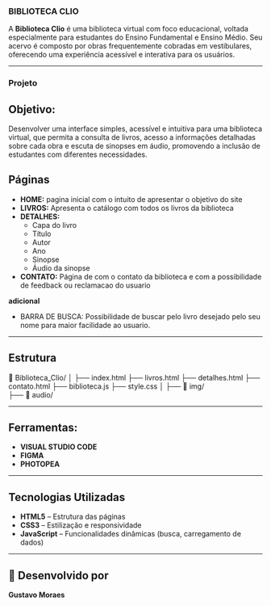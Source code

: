 ### BIBLIOTECA CLIO
A **Biblioteca Clio** é uma biblioteca virtual com foco educacional, voltada especialmente para estudantes do Ensino Fundamental e Ensino Médio. Seu acervo é composto por obras frequentemente cobradas em vestibulares, oferecendo uma experiência acessível e interativa para os usuários.

---

### Projeto

## Objetivo:
Desenvolver uma interface simples, acessível e intuitiva para uma biblioteca virtual, que permita a consulta de livros, acesso a informações detalhadas sobre cada obra e escuta de sinopses em áudio, promovendo a inclusão de estudantes com diferentes necessidades.

## Páginas
- **HOME:** pagina inicial com o intuito de apresentar o objetivo do site
- **LIVROS:** Apresenta o catálogo com todos os livros da biblioteca
- **DETALHES:**
  - Capa do livro
  - Título
  - Autor
  - Ano
  - Sinopse
  - Áudio da sinopse
- **CONTATO:** Página de com o contato da biblioteca e com a possibilidade de feedback ou reclamacao do usuario 

**adicional**
- BARRA DE BUSCA: Possibilidade de buscar pelo livro desejado pelo seu nome para maior facilidade ao usuario.

---

## Estrutura
📁 Biblioteca_Clio/
│
├── index.html
├── livros.html
├── detalhes.html
├── contato.html
├── biblioteca.js
├── style.css
│
├── 📁 img/      
├── 📁 audio/ 

---

## Ferramentas:

- **VISUAL STUDIO CODE**
- **FIGMA**
- **PHOTOPEA**

---

## Tecnologias Utilizadas

- **HTML5** – Estrutura das páginas  
- **CSS3** – Estilização e responsividade  
- **JavaScript** – Funcionalidades dinâmicas (busca, carregamento de dados)

---


## 👤 Desenvolvido por

**Gustavo Moraes**
